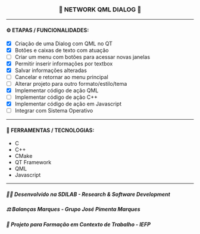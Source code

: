<h3 align="center"> 
  🚧 NETWORK QML DIALOG 🚧
</h3>

---
#### ⚙️ ETAPAS / FUNCIONALIDADES:

- [x] Criação de uma Dialog com QML no QT
- [x] Botões e caixas de texto com atuação
- [ ] Criar um menu com botões para acessar novas janelas
- [x] Permitir inserir informações por textbox
- [x] Salvar informações alteradas
- [ ] Cancelar e retornar ao menu principal
- [ ] Alterar projeto para outro formato/estilo/tema
- [x] Implementar código de ação QML
- [ ] Implementar código de ação C++
- [x] Implementar código de ação em Javascript
- [ ] Integrar com Sistema Operativo

---
#### 🔧 FERRAMENTAS / TECNOLOGIAS:

- C
- C++
- CMake
- QT Framework
- QML
- Javascript

---
##### 👨‍💻 Desenvolvido na SDILAB - Research & Software Development 
##### ⚖️ Balanças Marques - Grupo José Pimenta Marques
##### 📖 Projeto para Formação em Contexto de Trabalho - IEFP
